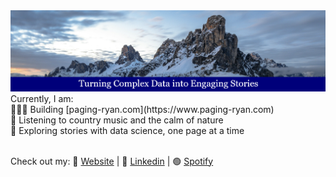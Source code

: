 <img src="RP.png" alt="RP"/> 
Currently, I am:
<br>👨🏻‍💻 Building [paging-ryan.com](https://www.paging-ryan.com)
<br>🎵 Listening to country music and the calm of nature
<br>📖 Exploring stories with data science, one page at a time

<br>Check out my:
🏡 [Website](https://www.paging-ryan.com) | 💼 [Linkedin](https://www.linkedin.com/in/ryanpage2020/) | 🟢 [Spotify](https://open.spotify.com/user/scarf_boy)
